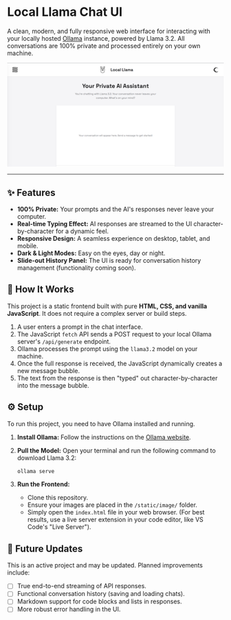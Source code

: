 # Local Llama Chat UI

A clean, modern, and fully responsive web interface for interacting with your locally hosted [Ollama](https://ollama.com/) instance, powered by Llama 3.2. All conversations are 100% private and processed entirely on your own machine.

![Chatbot Demo](./static/image/demo.png) 

---

## ✨ Features

-   **100% Private:** Your prompts and the AI's responses never leave your computer.
-   **Real-time Typing Effect:** AI responses are streamed to the UI character-by-character for a dynamic feel.
-   **Responsive Design:** A seamless experience on desktop, tablet, and mobile.
-   **Dark & Light Modes:** Easy on the eyes, day or night.
-   **Slide-out History Panel:** The UI is ready for conversation history management (functionality coming soon).

## 🚀 How It Works

This project is a static frontend built with pure **HTML, CSS, and vanilla JavaScript**. It does not require a complex server or build steps.

1.  A user enters a prompt in the chat interface.
2.  The JavaScript `fetch` API sends a POST request to your local Ollama server's `/api/generate` endpoint.
3.  Ollama processes the prompt using the `llama3.2` model on your machine.
4.  Once the full response is received, the JavaScript dynamically creates a new message bubble.
5.  The text from the response is then "typed" out character-by-character into the message bubble.

## ⚙️ Setup

To run this project, you need to have Ollama installed and running.

1.  **Install Ollama:** Follow the instructions on the [Ollama website](https://ollama.com/).

2.  **Pull the Model:** Open your terminal and run the following command to download Llama 3.2:
    ```bash
    ollama serve
    ```

3.  **Run the Frontend:**
    -   Clone this repository.
    -   Ensure your images are placed in the `/static/image/` folder.
    -   Simply open the `index.html` file in your web browser. (For best results, use a live server extension in your code editor, like VS Code's "Live Server").

## 🔮 Future Updates

This is an active project and may be updated. Planned improvements include:

-   [ ] True end-to-end streaming of API responses.
-   [ ] Functional conversation history (saving and loading chats).
-   [ ] Markdown support for code blocks and lists in responses.
-   [ ] More robust error handling in the UI.